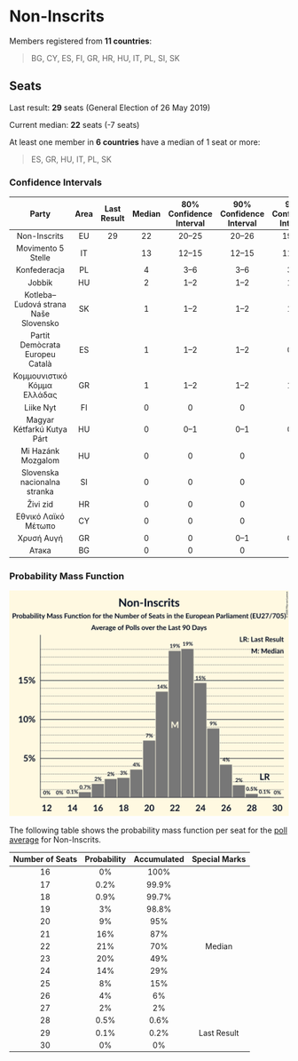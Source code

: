 # Non-Inscrits

Members registered from **11 countries**:

> BG, CY, ES, FI, GR, HR, HU, IT, PL, SI, SK

## Seats

Last result: **29** seats (General Election of 26 May 2019)

Current median: **22** seats (-7 seats)

At least one member in **6 countries** have a median of 1 seat or more:

> ES, GR, HU, IT, PL, SK

### Confidence Intervals

| Party | Area | Last Result | Median | 80% Confidence Interval | 90% Confidence Interval | 95% Confidence Interval | 99% Confidence Interval |
|:-----:|:----:|:-----------:|:------:|:-----------------------:|:-----------------------:|:-----------------------:|:-----------------------:|
| Non-Inscrits | EU | 29 | 22 | 20–25 | 20–26 | 19–26 | 18–28 |
| Movimento 5 Stelle | IT | | 13 | 12–15 | 12–15 | 11–16 | 10–17 |
| Konfederacja | PL | | 4 | 3–6 | 3–6 | 3–6 | 2–7 |
| Jobbik | HU | | 2 | 1–2 | 1–2 | 1–3 | 1–3 |
| Kotleba–Ľudová strana Naše Slovensko | SK | | 1 | 1–2 | 1–2 | 1–2 | 1–2 |
| Partit Demòcrata Europeu Català | ES | | 1 | 1–2 | 1–2 | 0–2 | 0–2 |
| Κομμουνιστικό Κόμμα Ελλάδας | GR | | 1 | 1–2 | 1–2 | 1–2 | 1–2 |
| Liike Nyt | FI | | 0 | 0 | 0 | 0 | 0 |
| Magyar Kétfarkú Kutya Párt | HU | | 0 | 0–1 | 0–1 | 0–1 | 0–1 |
| Mi Hazánk Mozgalom | HU | | 0 | 0 | 0 | 0 | 0 |
| Slovenska nacionalna stranka | SI | | 0 | 0 | 0 | 0 | 0–1 |
| Živi zid | HR | | 0 | 0 | 0 | 0 | 0 |
| Εθνικό Λαϊκό Μέτωπο | CY | | 0 | 0 | 0 | 0 | 0 |
| Χρυσή Αυγή | GR | | 0 | 0 | 0–1 | 0–1 | 0–1 |
| Атака | BG | | 0 | 0 | 0 | 0 | 0 |

### Probability Mass Function

![Graph with seats probability mass function not yet produced](average-2020-05-31-seats-pmf-non-inscrits.png "Seats Probability Mass Function")

The following table shows the probability mass function per seat for the [poll average](average-2020-05-31.html) for Non-Inscrits.

| Number of Seats | Probability | Accumulated | Special Marks |
|:---------------:|:-----------:|:-----------:|:-------------:|
| 16 | 0% | 100% |  |
| 17 | 0.2% | 99.9% |  |
| 18 | 0.9% | 99.7% |  |
| 19 | 3% | 98.8% |  |
| 20 | 9% | 95% |  |
| 21 | 16% | 87% |  |
| 22 | 21% | 70% | Median |
| 23 | 20% | 49% |  |
| 24 | 14% | 29% |  |
| 25 | 8% | 15% |  |
| 26 | 4% | 6% |  |
| 27 | 2% | 2% |  |
| 28 | 0.5% | 0.6% |  |
| 29 | 0.1% | 0.2% | Last Result |
| 30 | 0% | 0% |  |


